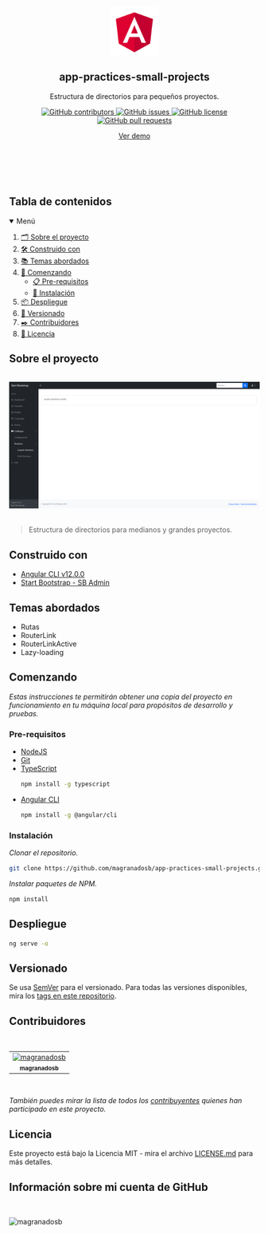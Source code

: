 <p align="center">
 <img width="100px" src="./src/assets/img/logo.png" align="center" alt="GitHub Readme Stats" />
 <h2 align="center">app-practices-small-projects</h2>
 <p align="center"> Estructura de directorios para pequeños proyectos.</p>
</p>
  <p align="center">
     <a href="https://github.com/magranadosb/app-practices-small-projects/graphs/contributors">
      <img alt="GitHub contributors" src="https://img.shields.io/github/contributors/magranadosb/app-practices-small-projects.svg?style=for-the-badge" />
     </a>
     <a href="https://github.com/magranadosb/app-practices-small-projects/issues">
      <img alt="GitHub issues" src="https://img.shields.io/github/issues/magranadosb/app-practices-small-projects.svg?style=for-the-badge" />
     </a>
     <a href="https://github.com/magranadosb/app-practices-small-projects/blob/main/LICENSE.md">
      <img alt="GitHub license" src="https://img.shields.io/github/license/magranadosb/app-practices-small-projects.svg?style=for-the-badge" />
     </a>
     <a href="https://github.com/magranadosb/app-practices-small-projects/pulls">
      <img alt="GitHub pull requests" src="https://img.shields.io/github/issues-pr/magranadosb/app-practices-small-projects.svg?style=for-the-badge" />
     </a>
</p> 
<p align="center">
    <a href="https://stackblitz.com/github/magranadosb/app-practices-small-projects">Ver demo</a>
</p>
<br/>
<br/>
<br/>
<br/>

## Tabla de contenidos

<details open="open">
  <summary>Menú</summary>
  <ol>
    <li><a href="#sobre-el-proyecto">🗂️ Sobre el proyecto</a></li>
    <li><a href="#construido-con">🛠️ Construido con</a></li>
    <li><a href="#temas-abordados">📚 Temas abordados</a></li>
    <li>
      <a href="#comenzando">🚀 Comenzando</a>
      <ul>
        <li><a href="#pre-requisitos">📋 Pre-requisitos</a></li>
        <li><a href="#instalación">🔧 Instalación</a></li>
      </ul>
    </li>
    <li><a href="#despliegue">📦 Despliegue</a></li>
    <li><a href="#versionado">📌 Versionado</a></li>
    <li><a href="#contribuidores">✒️ Contribuidores</a></li>
    <li><a href="#licencia">📄 Licencia</a></li>
  </ol>
</details>

## Sobre el proyecto

&nbsp;
![](./src/assets/img/header.png)
&nbsp;
 >Estructura de directorios para medianos y grandes proyectos.

## Construido con

* [Angular CLI v12.0.0](https://angular.io/)
* [Start Bootstrap - SB Admin](https://github.com/startbootstrap/startbootstrap-sb-admin)

## Temas abordados

* Rutas
* RouterLink
* RouterLinkActive
* Lazy-loading

## Comenzando

_Estas instrucciones te permitirán obtener una copia del proyecto en funcionamiento en tu máquina local para propósitos de desarrollo y pruebas._

### Pre-requisitos

* [NodeJS](https://nodejs.org/en/)
* [Git](https://git-scm.com)
* [TypeScript](https://www.typescriptlang.org/download)
  ```sh
  npm install -g typescript
  ```
* [Angular CLI](https://angular.io/cli)
  ```sh
  npm install -g @angular/cli
  ```

### Instalación

_Clonar el repositorio._
```sh
git clone https://github.com/magranadosb/app-practices-small-projects.git
```

_Instalar paquetes de NPM._

```sh
npm install
```
## Despliegue

```sh
ng serve -o
```

## Versionado

Se usa [SemVer](http://semver.org/) para el versionado. Para todas las versiones disponibles, mira los [tags en este repositorio](https://github.com/magranadosb/app-practices-small-projects/tags).

## Contribuidores
&nbsp;

<table>
  <tr>
    <td align="center">
      <a href="https://github.com/magranadosb">
        <img src="https://avatars.githubusercontent.com/u/75822956" width="50px;" alt="magranadosb"/><br>
        <sub>
          <b>magranadosb</b>
        </sub>
      </a>
    </td>
  </tr>
</table>
&nbsp;

_También puedes mirar la lista de todos los [contribuyentes](https://github.com/magranadosb/app-practices-small-projects/graphs/contributors) quíenes han participado en este proyecto._

## Licencia

Este proyecto está bajo la Licencia MIT - mira el archivo [LICENSE.md](LICENSE.md) para más detalles.

## Información sobre mi cuenta de GitHub

<br/>

![magranadosb](https://github-readme-stats.vercel.app/api?username=magranadosb&show_icons=true&locale=es)
